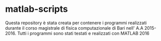 # matlab-scripts

Questa repository è stata creata per contenere i programmi realizzati durante il corso magistrale di fisica computazionale di Bari
nell' A.A 2015-2016.
Tutti i programmi sono stati testati e realizzati con MATLAB 2016
